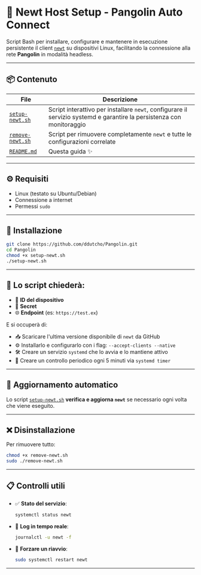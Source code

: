 # 🐧 Newt Host Setup - Pangolin Auto Connect

Script Bash per installare, configurare e mantenere in esecuzione persistente il client [`newt`](https://github.com/fosrl/newt) su dispositivi Linux, facilitando la connessione alla rete **Pangolin** in modalità headless.

---

## 📦 Contenuto

| File                | Descrizione                                                                 |
|---------------------|-----------------------------------------------------------------------------|
| [`setup-newt.sh`](./setup-newt.sh)   | Script interattivo per installare `newt`, configurare il servizio systemd e garantire la persistenza con monitoraggio |
| [`remove-newt.sh`](./remove-newt.sh) | Script per rimuovere completamente `newt` e tutte le configurazioni correlate |
| [`README.md`](./README.md)           | Questa guida ✨ |

---

## ⚙️ Requisiti

- Linux (testato su Ubuntu/Debian)
- Connessione a internet
- Permessi `sudo`

---

## 🚀 Installazione

```bash
git clone https://github.com/ddutcho/Pangolin.git
cd Pangolin
chmod +x setup-newt.sh
./setup-newt.sh
```

---

## 🧠 Lo script chiederà:

- 🔐 **ID del dispositivo**
- 🔐 **Secret**
- 🌐 **Endpoint** (es: `https://test.ex`)

E si occuperà di:

- 📥 Scaricare l'ultima versione disponibile di `newt` da GitHub
- ⚙️ Installarlo e configurarlo con i flag: `--accept-clients --native`
- 🛠 Creare un servizio `systemd` che lo avvia e lo mantiene attivo
- 🔄 Creare un controllo periodico ogni 5 minuti via `systemd timer`

---

## 🔄 Aggiornamento automatico

Lo script [`setup-newt.sh`](./setup-newt.sh) **verifica e aggiorna `newt`** se necessario ogni volta che viene eseguito.

---

## ❌ Disinstallazione

Per rimuovere tutto:

```bash
chmod +x remove-newt.sh
sudo ./remove-newt.sh
```

---

## 📋 Controlli utili

- ✅ **Stato del servizio**:
  ```bash
  systemctl status newt
  ```

- 📝 **Log in tempo reale**:
  ```bash
  journalctl -u newt -f
  ```

- 🔁 **Forzare un riavvio**:
  ```bash
  sudo systemctl restart newt
  ```

---
